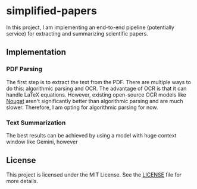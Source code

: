 # simplified-papers
In this project, I am implementing an end-to-end pipeline (potentially service) for extracting and summarizing scientific papers.

## Implementation

### PDF Parsing
The first step is to extract the text from the PDF. There are multiple ways to do this: algorithmic parsing and OCR. The advantage of OCR is that it can handle LaTeX equations. However, existing open-source OCR models like [Nougat](https://github.com/facebookresearch/nougat) aren't significantly better than algorithmic parsing and are much slower. Therefore, I am opting for algorithmic parsing for now.

### Text Summarization
The best results can be achieved by using a model with huge context window like Gemini, however 


## License
This project is licensed under the MIT License. See the [LICENSE](LICENSE) file for more details.